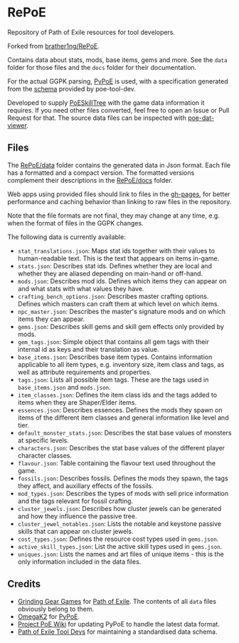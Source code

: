# RePoE

Repository of Path of Exile resources for tool developers.

Forked from [brather1ng/RePoE](https://github.com/brather1ng/RePoE).

Contains data about stats, mods, base items, gems and more. See the `data`
folder for those files and the `docs` folder for their documentation.

For the actual GGPK parsing, [PyPoE](https://github.com/Project-Path-of-Exile-Wiki/PyPoE) is used,
with a specification generated from the [schema](https://github.com/poe-tool-dev/dat-schema)
provided by poe-tool-dev.

Developed to supply [PoESkillTree](https://github.com/PoESkillTree/PoESkillTree) with the
game data information it requires. If you need other files converted, feel free to
open an Issue or Pull Request for that. The source data files can be inspected with
[poe-dat-viewer](https://snosme.github.io/poe-dat-viewer/).

## Files

The [RePoE/data](RePoE/data) folder contains the generated data in Json format. Each file has a
formatted and a compact version. The formatted versions complement their descriptions
in the [RePoE/docs](RePoE/docs) folder.

Web apps using provided files should link to files in the
[gh-pages](https://lvlvllvlvllvlvl.github.io/RePoE/), for better performance and caching behavior
than linking to raw files in the repository.

Note that the file formats are not final, they may change at any time, e.g. when the format
of files in the GGPK changes.

The following data is currently available:

- `stat_translations.json`: Maps stat ids together with their values to human-readable
  text. This is the text that appears on items in-game.
- `stats.json`: Describes stat ids. Defines whether they are local and whether they
  are aliased depending on main-hand or off-hand.
- `mods.json`: Describes mod ids. Defines which items they can appear on and what
  stats with what values they have.
- `crafting_bench_options.json`: Describes master crafting options. Defines which
  masters can craft them at which level on which items.
- `npc_master.json`: Describes the master's signature mods and on which items they
  can appear.
- `gems.json`: Describes skill gems and skill gem effects only provided by mods.
- `gem_tags.json`: Simple object that contains all gem tags with their internal id as
  keys and their translation as value.
- `base_items.json`: Describes base item types. Contains information applicable to
  all item types, e.g. inventory size, item class and tags, as well as attribute
  requirements and properties.
- `tags.json`: Lists all possible item tags. These are the tags used in `base_items.json` and 
  `mods.json`.
- `item_classes.json`: Defines the item class ids and the tags added to items when they are
  Shaper/Elder items.
- `essences.json`: Describes essences. Defines the mods they spawn on items of the different
  item classes and general information like level and tier.
- `default_monster_stats.json`: Describes the stat base values of monsters at specific levels.
- `characters.json`: Describes the stat base values of the different player character classes.
- `flavour.json`: Table containing the flavour text used throughout the game.
- `fossils.json`: Describes fossils. Defines the mods they spawn, the tags they affect, and 
  auxillary effects of the fossils.
- `mod_types.json`: Describes the types of mods with sell price information and the tags
  relevant for fossil crafting.
- `cluster_jewels.json`: Describes how cluster jewels can be generated and how they influence the passive tree. 
- `cluster_jewel_notables.json`: Lists the notable and keystone passive skills that can appear on cluster jewels.
- `cost_types.json`: Defines the resource cost types used in `gems.json`.
- `active_skill_types.json`: List the active skill types used in `gems.json`.
- `uniques.json`: Lists the names and art files of unique items - this is the only information
included in the data files.

## Credits

- [Grinding Gear Games](http://www.grindinggear.com/) for [Path of Exile](https://www.pathofexile.com/).
  The contents of all `data` files obviously belong to them.
- [OmegaK2](https://github.com/OmegaK2/) for [PyPoE](https://github.com/OmegaK2/PyPoE).
- [Project PoE Wiki](poewiki.net) for updating PyPoE to handle the latest data format.
- [Path of Exile Tool Devs](https://github.com/poe-tool-dev/) for maintaining a standardised
  data schema.
